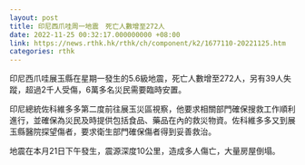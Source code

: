 ```yaml
---
layout: post
title: 印尼西爪哇周一地震　死亡人數增至272人
date: 2022-11-25 00:32:17.000000000 +08:00
link: https://news.rthk.hk/rthk/ch/component/k2/1677110-20221125.htm
categories: rthk
---
```


印尼西爪哇展玉縣在星期一發生的5.6級地震，死亡人數增至272人，另有39人失蹤，超過2千人受傷，6萬多名災民需要臨時安置。

印尼總統佐科維多多第二度前往展玉災區視察，他要求相關部門確保搜救工作順利進行，並確保為災民及時提供包括食品、藥品在內的救災物資。佐科維多多又到展玉縣醫院探望傷者，要求衛生部門確保傷者得到妥善救治。

地震在本月21日下午發生，震源深度10公里，造成多人傷亡，大量房屋倒塌。
